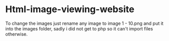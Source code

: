 # Html-image-viewing-website
To change the images just rename any image to image 1 - 10.png and put it into the images folder, sadly i did not get to php so it can't import files otherwise.
